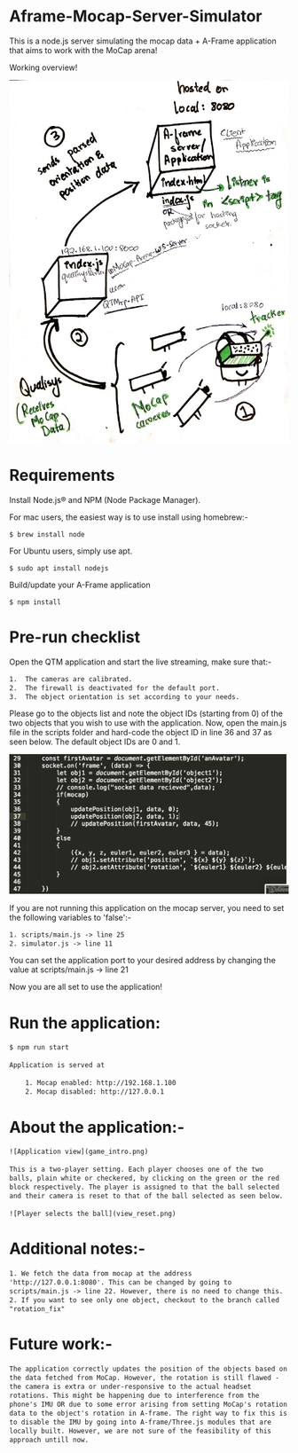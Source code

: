 # Aframe-Mocap-Server-Simulator
This is a node.js server simulating the mocap data + A-Frame application that aims to work with the MoCap arena!

Working overview!

![Overview Plot](overview_image.jpg)

# Requirements

Install Node.js® and NPM (Node Package Manager).

For mac users, the easiest way is to use install using homebrew:-

    $ brew install node

For Ubuntu users, simply use apt.

    $ sudo apt install nodejs

Build/update your A-Frame application

    $ npm install

# Pre-run checklist

Open the QTM application and start the live streaming, make sure that:-

	1.	The cameras are calibrated.
	2.	The firewall is deactivated for the default port.
	3.  The object orientation is set according to your needs.

Please go to the objects list and note the object IDs (starting from 0) of the two objects that you wish to use with the application. Now, open the main.js file in the scripts folder and hard-code the object ID in line 36 and 37 as seen below. The default object IDs are 0 and 1.

![Set Objects in Qualisys Plot](set_object_id.png)

If you are not running this application on the mocap server, you need to set the following variables to 'false':-

	1. scripts/main.js -> line 25
	2. simulator.js -> line 11

You can set the application port to your desired address by changing the value at scripts/main.js -> line 21

Now you are all set to use the application!

# Run the application:

    $ npm run start

    Application is served at

    	1. Mocap enabled: http://192.168.1.100
    	2. Mocap disabled: http://127.0.0.1

# About the application:-

	![Application view](game_intro.png)

	This is a two-player setting. Each player chooses one of the two balls, plain white or checkered, by clicking on the green or the red block respectively. The player is assigned to that the ball selected and their camera is reset to that of the ball selected as seen below.

	![Player selects the ball](view_reset.png)

# Additional notes:-

	1. We fetch the data from mocap at the address 'http://127.0.0.1:8080'. This can be changed by going to scripts/main.js -> line 22. However, there is no need to change this.
	2. If you want to see only one object, checkout to the branch called "rotation_fix"


# Future work:-

	The application correctly updates the position of the objects based on the data fetched from MoCap. However, the rotation is still flawed - the camera is extra or under-responsive to the actual headset rotations. This might be happening due to interference from the phone's IMU OR due to some error arising from setting MoCap's rotation data to the object's rotation in A-frame. The right way to fix this is to disable the IMU by going into A-frame/Three.js modules that are locally built. However, we are not sure of the feasibility of this approach untill now.